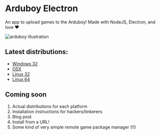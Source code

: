 # Arduboy Electron

An app to upload games to the Arduboy! Made with NodeJS, Electron, and love :heart:

![arduboy illustration](http://cl.ly/2v1Z0n321Q0u/Screen%20Shot%202016-02-28%20at%2022.00.26%20.png)

## Latest distributions:

+ [Windows 32](https://drive.google.com/file/d/0B-r_5kJvcKn9X2JRZXNUcUg1WlU/view?usp=sharing)
+ [OSX](https://drive.google.com/file/d/0B-r_5kJvcKn9UFdvUmFFX202dFU/view?usp=sharing)
+ [Linux 32](https://drive.google.com/file/d/0B-r_5kJvcKn9MUhTMTlDbTlVVmc/view?usp=sharing)
+ [Linux 64](https://drive.google.com/file/d/0B-r_5kJvcKn9LS1TRVFBQlNqTFU/view?usp=sharing)

## Coming soon

1. Actual distributions for each platform
2. Installation instructions for hackers/tinkerers
3. Blog post
4. Install from a URL!
5. Some kind of very simple remote game package manager (!!)
